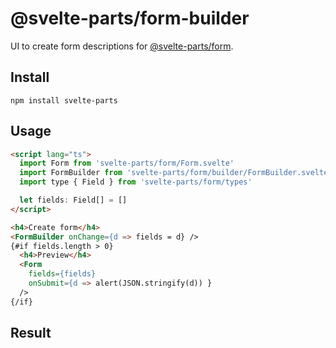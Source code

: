 # @svelte-parts/form-builder

UI to create form descriptions for [@svelte-parts/form](https://github.com/idris-maps/svelte-parts/tree/master/packages/form#svelte-partsform).

## Install

```
npm install svelte-parts
```

## Usage

```html
<script lang="ts">
  import Form from 'svelte-parts/form/Form.svelte'
  import FormBuilder from 'svelte-parts/form/builder/FormBuilder.svelte'
  import type { Field } from 'svelte-parts/form/types'

  let fields: Field[] = []
</script>

<h4>Create form</h4>
<FormBuilder onChange={d => fields = d} />
{#if fields.length > 0}
  <h4>Preview</h4>
  <Form
    fields={fields}
    onSubmit={d => alert(JSON.stringify(d)) }
  />
{/if}
```

## Result
